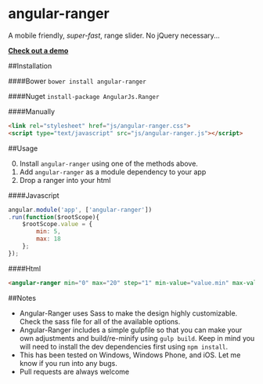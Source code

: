 angular-ranger
=====================

A mobile friendly, *super-fast*, range slider. No jQuery necessary...

[**Check out a demo**](http://justmaier.github.io/angular-ranger/#demo)

##Installation

####Bower
`bower install angular-ranger`

####Nuget
`install-package AngularJs.Ranger`

####Manually
```html
<link rel="stylesheet" href="js/angular-ranger.css">
<script type="text/javascript" src="js/angular-ranger.js"></script>
```

##Usage

0. Install `angular-ranger` using one of the methods above.
1. Add `angular-ranger` as a module dependency to your app
2. Drop a ranger into your html

####Javascript
```javascript
angular.module('app', ['angular-ranger'])
.run(function($rootScope){
	$rootScope.value = {
		min: 5,
		max: 18
	};
});
```

####Html
```html
<angular-ranger min="0" max="20" step="1" min-value="value.min" max-value="value.max"></angular-ranger>
```

##Notes

- Angular-Ranger uses Sass to make the design highly customizable. Check the sass file for all of the available options.
- Angular-Ranger includes a simple gulpfile so that you can make your own adjustments and build/re-minify using `gulp build`. Keep in mind you will need to install the dev dependencies first using `npm install`.
- This has been tested on Windows, Windows Phone, and iOS. Let me know if you run into any bugs.
- Pull requests are always welcome